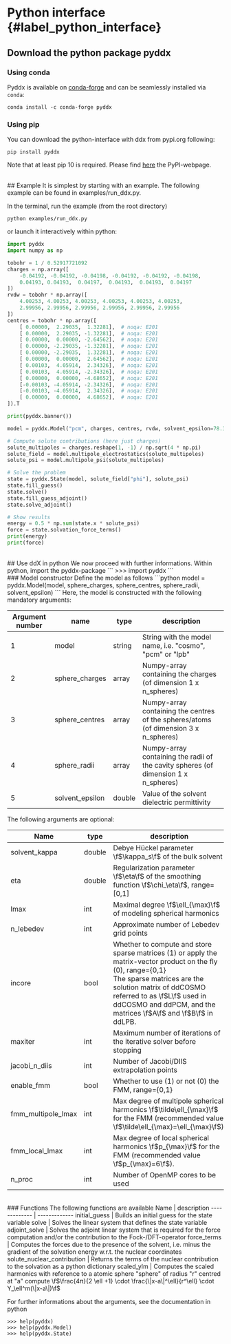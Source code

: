 # Python interface  {#label_python_interface}

## Download the python package pyddx
### Using conda
Pyddx is available on [conda-forge](https://anaconda.org/conda-forge/pyddx)
and can be seamlessly installed via `conda`:
```
conda install -c conda-forge pyddx
```

### Using pip
You can download the python-interface with ddx from pypi.org following:
```
pip install pyddx
```
Note that at least pip 10 is required.
Please find [here](https://pypi.org/project/pyddx/) the PyPI-webpage.


<br />
## Example
It is simplest by starting with an example. 
The following example can be found in examples/run_ddx.py. 

In the terminal, run the example (from the root directory)
```
python examples/run_ddx.py
```

or launch it interactively within python:
```python
import pyddx
import numpy as np

tobohr = 1 / 0.52917721092
charges = np.array([
    -0.04192, -0.04192, -0.04198, -0.04192, -0.04192, -0.04198,
    0.04193, 0.04193,  0.04197,  0.04193,  0.04193,  0.04197
])
rvdw = tobohr * np.array([
    4.00253, 4.00253, 4.00253, 4.00253, 4.00253, 4.00253,
    2.99956, 2.99956, 2.99956, 2.99956, 2.99956, 2.99956
])
centres = tobohr * np.array([
    [ 0.00000,  2.29035,  1.32281],  # noqa: E201
    [ 0.00000,  2.29035, -1.32281],  # noqa: E201
    [ 0.00000,  0.00000, -2.64562],  # noqa: E201
    [ 0.00000, -2.29035, -1.32281],  # noqa: E201
    [ 0.00000, -2.29035,  1.32281],  # noqa: E201
    [ 0.00000,  0.00000,  2.64562],  # noqa: E201
    [ 0.00103,  4.05914,  2.34326],  # noqa: E201
    [ 0.00103,  4.05914, -2.34326],  # noqa: E201
    [ 0.00000,  0.00000, -4.68652],  # noqa: E201
    [-0.00103, -4.05914, -2.34326],  # noqa: E201
    [-0.00103, -4.05914,  2.34326],  # noqa: E201
    [ 0.00000,  0.00000,  4.68652],  # noqa: E201
]).T

print(pyddx.banner())

model = pyddx.Model("pcm", charges, centres, rvdw, solvent_epsilon=78.3553)

# Compute solute contributions (here just charges)
solute_multipoles = charges.reshape(1, -1) / np.sqrt(4 * np.pi)
solute_field = model.multipole_electrostatics(solute_multipoles)
solute_psi = model.multipole_psi(solute_multipoles)

# Solve the problem
state = pyddx.State(model, solute_field["phi"], solute_psi)
state.fill_guess()
state.solve()
state.fill_guess_adjoint()
state.solve_adjoint()

# Show results
energy = 0.5 * np.sum(state.x * solute_psi)
force = state.solvation_force_terms()
print(energy)
print(force)
```

<br />
## Use ddX in python
We now proceed with further informations.
Within python, import the pyddx-package
```
>>> import pyddx
```

<br />
### Model constructor
Define the model as follows
```python
model = pyddx.Model(model, sphere_charges, sphere_centres, sphere_radii, solvent_epsilon)
```
Here, the model is constructed with the following mandatory arguments:

Argument number | name | type        | description   
------------- | ------------- | -------------- | -------------- 
1  | model | string | String with the model name, i.e. "cosmo", "pcm" or "lpb"
2  | sphere_charges | array  | Numpy-array containing the charges (of dimension 1 x n_spheres)
3  | sphere_centres | array  | Numpy-array  containing the centres of the spheres/atoms (of dimension 3 x n_spheres)
4  | sphere_radii | array  | Numpy-array  containing the radii of the cavity spheres (of dimension 1 x n_spheres)
5  | solvent_epsilon | double | Value of the solvent dielectric permittivity

The following arguments are optional:

Name | type        | description   
------------- | ------------- | -------------- 
solvent_kappa  | double | Debye Hückel parameter \f$\kappa_s\f$ of the bulk solvent
eta  | double  | Regularization parameter \f$\eta\f$ of the smoothing function \f$\chi_\eta\f$, range=[0,1]
lmax  | int  | Maximal degree \f$\ell_{\max}\f$ of modeling spherical harmonics
n_lebedev  | int  | Approximate number of Lebedev grid points
incore | bool | Whether to compute and store sparse matrices (1) or apply the matrix-vector product on the fly (0), range={0,1} <br /> The sparse matrices are the solution matrix of ddCOSMO referred to as \f$L\f$ used in ddCOSMO and ddPCM, and the matrices \f$A\f$ and \f$B\f$ in ddLPB.
maxiter  | int  | Maximum number of iterations of the iterative solver before stopping
jacobi_n_diis | int | Number of Jacobi/DIIS extrapolation points
enable_fmm | bool | Whether to use (1) or not (0) the FMM, range={0,1} 
fmm_multipole_lmax | int | Max degree of multipole spherical harmonics \f$\tilde\ell_{\max}\f$ for the FMM (recommended value \f$\tilde\ell_{\max}=\ell_{\max}\f$). 
fmm_local_lmax | int | Max degree of local spherical harmonics \f$p_{\max}\f$ for the FMM (recommended value \f$p_{\max}=6\f$). 
n_proc | int | Number of OpenMP cores to be used

<br />
### Functions
The following functions are available 
Name | description   
------------- | ------------- 
initial_guess | Builds an initial guess for the state variable
solve         | Solves the linear system that defines the state variable
adjoint_solve | Solves the adjoint linear system that is required for the force computation and/or the contribution to the Fock-/DFT-operator
force_terms   | Computes the forces due to the presence of the solvent, i.e. minus the gradient of the solvation energy w.r.t. the nuclear coordinates
solute_nuclear_contribution | Returns the terms of the nuclear contribution to the solvation as a python dictionary
scaled_ylm    | Computes the scaled harmonics with reference to a atomic sphere "sphere" of radius "r" centred at "a" compute \f$\frac{4π}{2 \ell +1} \cdot \frac{\|x-a\|^\ell}{r^\ell} \cdot Y_\ell^m(\|x-a\|)\f$

For further informations about the arguments, see the documentation in python 
```
>>> help(pyddx)
>>> help(pyddx.Model)
>>> help(pyddx.State)
```


